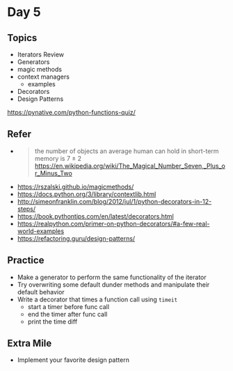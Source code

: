 # Day 5

## Topics

  - Iterators Review
  - Generators
  - magic methods
  - context managers
    - examples
  - Decorators
  - Design Patterns

  https://pynative.com/python-functions-quiz/

## Refer

  - > the number of objects an average human can hold in short-term memory is 7 ± 2
  https://en.wikipedia.org/wiki/The_Magical_Number_Seven,_Plus_or_Minus_Two
  - https://rszalski.github.io/magicmethods/
  - https://docs.python.org/3/library/contextlib.html
  - http://simeonfranklin.com/blog/2012/jul/1/python-decorators-in-12-steps/
  - https://book.pythontips.com/en/latest/decorators.html
  - https://realpython.com/primer-on-python-decorators/#a-few-real-world-examples
  - https://refactoring.guru/design-patterns/

## Practice

  - Make a generator to perform the same functionality of the iterator
  - Try overwriting some default dunder methods and manipulate their default behavior
  - Write a decorator that times a function call using `timeit`
    - start a timer before func call
    - end the timer after func call
    - print the time diff

## Extra Mile

  - Implement your favorite design pattern
